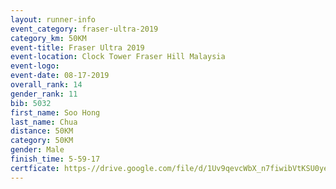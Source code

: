 ```yaml
---
layout: runner-info 
event_category: fraser-ultra-2019 
category_km: 50KM 
event-title: Fraser Ultra 2019 
event-location: Clock Tower Fraser Hill Malaysia 
event-logo: 
event-date: 08-17-2019 
overall_rank: 14
gender_rank: 11
bib: 5032
first_name: Soo Hong
last_name: Chua
distance: 50KM
category: 50KM
gender: Male
finish_time: 5-59-17
certficate: https-//drive.google.com/file/d/1Uv9qevcWbX_n7fiwibVtKSU0yeQZOIhh/view?usp=sharing
---
```

